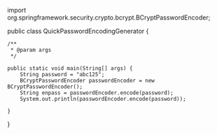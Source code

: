 

import org.springframework.security.crypto.bcrypt.BCryptPasswordEncoder;

public class QuickPasswordEncodingGenerator {

	/**
	 * @param args
	 */

	public static void main(String[] args) {
		String password = "abc125";
		BCryptPasswordEncoder passwordEncoder = new BCryptPasswordEncoder();
		String enpass = passwordEncoder.encode(password);
		System.out.println(passwordEncoder.encode(password));
		
	}

}
